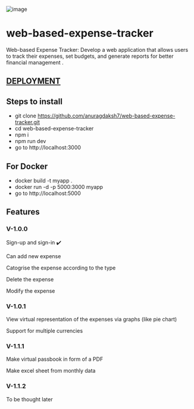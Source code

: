 ![image](https://github.com/anuragdaksh7/web-based-expense-tracker/assets/84393491/e7acdfa9-40d9-4c9c-afe6-df1283fcf7cf)

# web-based-expense-tracker
Web-based Expense Tracker: Develop a web application that allows users to track their expenses, set budgets, and generate reports for better financial management .

## [DEPLOYMENT](https://web-expense-tracker.onrender.com/)

## Steps to install
- git clone https://github.com/anuragdaksh7/web-based-expense-tracker.git
- cd web-based-expense-tracker
- npm i
- npm run dev
- go to http://localhost:3000

## For Docker
- docker build -t myapp .
- docker run -d -p 5000:3000 myapp
- go to http://localhost:5000

## Features

### V-1.0.0

  Sign-up and sign-in ✔️
  
  Can add new expense
  
  Catogrise the expense according to the type
  
  Delete the expense 
  
  Modify the expense
  

### V-1.0.1

  View virtual representation of the expenses via graphs (like pie chart)
  
  Support for multiple currencies

### V-1.1.1

  Make virtual passbook in form of a PDF
  
  Make excel sheet from monthly data

### V-1.1.2

  To be thought later
